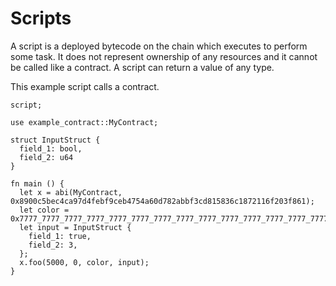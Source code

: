 # Scripts

A script is a deployed bytecode on the chain which executes to perform some task. It does not represent ownership of any resources and it cannot be called like a contract. A script can return a value of any type.

This example script calls a contract.

```sway
script;

use example_contract::MyContract;

struct InputStruct {
  field_1: bool,
  field_2: u64
}

fn main () {
  let x = abi(MyContract, 0x8900c5bec4ca97d4febf9ceb4754a60d782abbf3cd815836c1872116f203f861);
  let color = 0x7777_7777_7777_7777_7777_7777_7777_7777_7777_7777_7777_7777_7777_7777_7777_7777;
  let input = InputStruct {
    field_1: true,
    field_2: 3,
  };
  x.foo(5000, 0, color, input);
}
```
